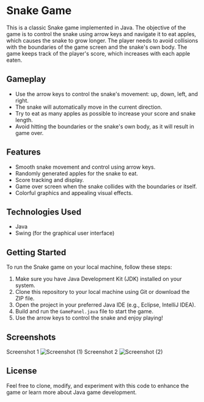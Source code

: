 # Snake Game

This is a classic Snake game implemented in Java. The objective of the game is to control the snake using arrow keys and navigate it to eat apples, which causes the snake to grow longer. The player needs to avoid collisions with the boundaries of the game screen and the snake's own body. The game keeps track of the player's score, which increases with each apple eaten.

## Gameplay

- Use the arrow keys to control the snake's movement: up, down, left, and right.
- The snake will automatically move in the current direction.
- Try to eat as many apples as possible to increase your score and snake length.
- Avoid hitting the boundaries or the snake's own body, as it will result in game over.

## Features

- Smooth snake movement and control using arrow keys.
- Randomly generated apples for the snake to eat.
- Score tracking and display.
- Game over screen when the snake collides with the boundaries or itself.
- Colorful graphics and appealing visual effects.

## Technologies Used

- Java
- Swing (for the graphical user interface)

## Getting Started

To run the Snake game on your local machine, follow these steps:

1. Make sure you have Java Development Kit (JDK) installed on your system.
2. Clone this repository to your local machine using Git or download the ZIP file.
3. Open the project in your preferred Java IDE (e.g., Eclipse, IntelliJ IDEA).
4. Build and run the `GamePanel.java` file to start the game.
5. Use the arrow keys to control the snake and enjoy playing!

## Screenshots

Screenshot 1
![Screenshot (1)](https://github.com/Voldemond/Snake-Game/assets/136642925/429980d7-35ad-4682-889a-e02fafcae85c)
Screenshot 2
![Screenshot (2)](https://github.com/Voldemond/Snake-Game/assets/136642925/529311b7-2786-4a50-b3c2-e89fb9d78ef7)

## License

Feel free to clone, modify, and experiment with this code to enhance the game or learn more about Java game development.

